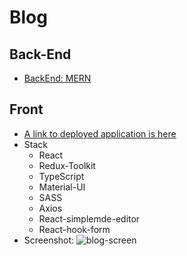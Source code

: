 # Blog
## Back-End
- [BackEnd: MERN](https://github.com/Ainswrg/Blog-BackEnd)
## Front
- [A link to deployed application is here](https://mern-front-kappa.vercel.app)
- Stack
   - React
   - Redux-Toolkit
   - TypeScript
   - Material-UI
   - SASS
   - Axios
   - React-simplemde-editor
   - React-hook-form
- Screenshot: ![blog-screen](https://user-images.githubusercontent.com/78231573/188263779-42e1f4a5-4fcd-4402-b7cb-7d96cbcc748f.png)
